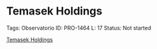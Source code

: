 # Temasek  Holdings

Tags: Observatorio
ID: PRO-1464
L: 17
Status: Not started

[Temasek  Holdings](https://www.temasek.com.sg/en/index)